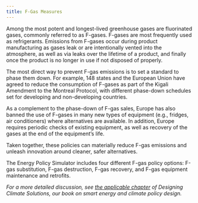 ```yaml
---
title: F-Gas Measures
---
```

Among the most potent and longest-lived greenhouse gases are fluorinated gases, commonly referred to as F-gases.  F-gases are most frequently used as refrigerants.  Emissions from F-gases occur during product manufacturing as gases leak or are intentionally vented into the atmosphere, as well as via leaks over the lifetime of a product, and finally once the product is no longer in use if not disposed of properly.

The most direct way to prevent F-gas emissions is to set a standard to phase them down.  For example, 148 states and the European Union have agreed to reduce the consumption of F-gases as part of the Kigali Amendment to the Montreal Protocol, with different phase-down schedules set for developing and non-developing countries. 

As a complement to the phase-down of F-gas sales, Europe has also banned the use of F-gases in many new types of equipment (e.g., fridges, air conditioners) where alternatives are available.  In addition, Europe requires periodic checks of existing equipment, as well as recovery of the gases at the end of the equipment’s life.

Taken together, these policies can materially reduce F-gas emissions and unleash innovation around cleaner, safer alternatives.

The Energy Policy Simulator includes four different F-gas policy options: F-gas substitution, F-gas destruction, F-gas recovery, and F-gas equipment maintenance and retrofits. 

*For a more detailed discussion, see [the applicable chapter](/dcs/policies/industrial-process-emissions-policies/) of Designing Climate Solutions, our book on smart energy and climate policy design.*
